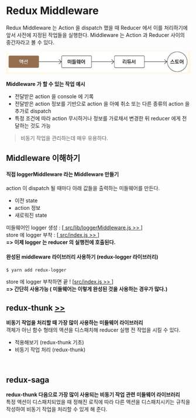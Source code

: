 # Redux Middleware

Redux Middleware 는 Action 을 dispatch 했을 때 Reducer 에서 이를 처리하기에 앞서 사전에 지정된 작업들을 실행한다. Middleware 는 Action 과 Reducer 사이의 중간자라고 볼 수 있다.

![middleware](./ref/middleware.JPG)

**Middleware 가 할 수 있는 작업 예시**

- 전달받은 action 을 console 에 기록
- 전달받은 action 정보를 기반으로 action 을 아예 취소 또는 다른 종류의 action 을 추가로 dispatch
- 특정 조건에 따라 action 무시하거나 정보를 가로채서 변경한 뒤 reducer 에게 전달하는 것도 가능

> 비동기 작업을 관리하는데 매우 유용하다.

## Middleware 이해하기

#### 직접 loggerMiddleware 라는 Middleware 만들기

action 이 dispatch 될 때마다 아래 값들을 출력하는 미들웨어를 만든다.

- 이전 state
- action 정보
- 새로워진 state

미들웨어인 logger 생성 : [[ src/lib/loggerMiddleware.js >> ](./src/lib/loggerMiddleware.js)]  
store 에 logger 부착 : [[ src/index.js >> ](./src/index.js)]  
**=> 이제 logger 는 reducer 의 실행전에 호출된다.**

#### 완성된 middleware 라이브러리 사용하기 (redux-logger 라이브러리)

```
$ yarn add redux-logger
```

store 에 logger 부착하면 끝 ! [[src/index.js >> ](./src/index.js)]  
**=> 간단히 사용가능 ( 미들웨어는 이렇게 완성된 것을 사용하는 경우가 많다.)**

## redux-thunk [>>](./redux_thunk.md)

**비동기 작업을 처리할 때 가장 많이 사용하는 미들웨어 라이브러리**  
객체가 아닌 함수 형태의 액션을 디스패치해 reducer 실행 전 작업을 시킬 수 있다.

- 적용해보기 (redux-thunk 기초)
- 비동기 작업 처리 (redux-thunk)

<br/>

## redux-saga

**redux-thunk 다음으로 가장 많이 사용되는 비동기 작업 관련 미들웨어 라이브러리**  
특정 액션이 디스패치되었을 때 정해진 로직에 따라 다른 액션을 디스패치시키는 규칙을 작성하여 비동기 작업을 처리할 수 있게 해 준다.
